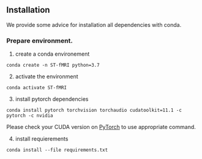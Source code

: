 ## Installation

We provide some advice for installation all dependencies with conda. 

### Prepare environment. 

1. create a conda environement

`conda create -n ST-fMRI python=3.7`

2. activate the environment

`conda activate ST-fMRI`

3. install pytorch dependencies

`conda install pytorch torchvision torchaudio cudatoolkit=11.1 -c pytorch -c nvidia`

Please check your CUDA version on </url>[PyTorch](https://pytorch.org/) to use appropriate command.

4. install requierements

`conda install --file requirements.txt`